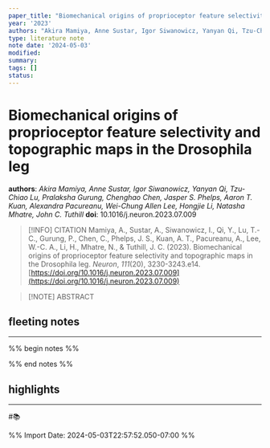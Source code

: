 ```yaml
---
paper_title: "Biomechanical origins of proprioceptor feature selectivity and topographic maps in the Drosophila leg"
year: '2023'
authors: "Akira Mamiya, Anne Sustar, Igor Siwanowicz, Yanyan Qi, Tzu-Chiao Lu, Pralaksha Gurung, Chenghao Chen, Jasper S. Phelps, Aaron T. Kuan, Alexandra Pacureanu, Wei-Chung Allen Lee, Hongjie Li, Natasha Mhatre, John C. Tuthill"
type: literature note
note date: '2024-05-03'
modified: 
summary: 
tags: []
status:
---
```

# Biomechanical origins of proprioceptor feature selectivity and topographic maps in the Drosophila leg
**authors**: *Akira Mamiya, Anne Sustar, Igor Siwanowicz, Yanyan Qi, Tzu-Chiao Lu, Pralaksha Gurung, Chenghao Chen, Jasper S. Phelps, Aaron T. Kuan, Alexandra Pacureanu, Wei-Chung Allen Lee, Hongjie Li, Natasha Mhatre, John C. Tuthill*
**doi**: 10.1016/j.neuron.2023.07.009

> [!INFO] CITATION
> Mamiya, A., Sustar, A., Siwanowicz, I., Qi, Y., Lu, T.-C., Gurung, P., Chen, C., Phelps, J. S., Kuan, A. T., Pacureanu, A., Lee, W.-C. A., Li, H., Mhatre, N., & Tuthill, J. C. (2023). Biomechanical origins of proprioceptor feature selectivity and topographic maps in the Drosophila leg. _Neuron_, _111_(20), 3230-3243.e14. [https://doi.org/10.1016/j.neuron.2023.07.009](https://doi.org/10.1016/j.neuron.2023.07.009)

> [!NOTE] ABSTRACT
> 
> 

## fleeting notes
---
%% begin notes %% 


%% end notes %% 
## highlights
---
#📚 

%% Import Date: 2024-05-03T22:57:52.050-07:00 %%
